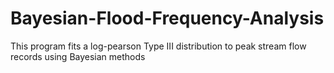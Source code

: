 # Bayesian-Flood-Frequency-Analysis
This program fits a log-pearson Type III distribution to peak stream flow records using Bayesian methods
